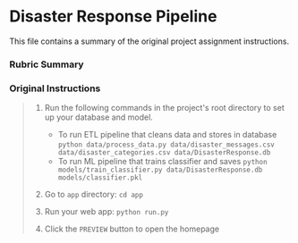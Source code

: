 # Disaster Response Pipeline

This file contains a summary of the original project assignment instructions.



### Rubric Summary




### Original Instructions
 
> 1. Run the following commands in the project's root directory to set up your database and model.
> 
>     - To run ETL pipeline that cleans data and stores in database
>         `python data/process_data.py data/disaster_messages.csv data/disaster_categories.csv data/DisasterResponse.db`
>     - To run ML pipeline that trains classifier and saves
>         `python models/train_classifier.py data/DisasterResponse.db models/classifier.pkl`
> 
> 2. Go to `app` directory: `cd app`
> 
> 3. Run your web app: `python run.py`
> 
> 4. Click the `PREVIEW` button to open the homepage
